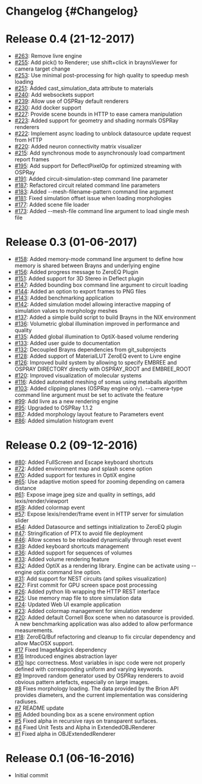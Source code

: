 Changelog {#Changelog}
=========

# Release 0.4 (21-12-2017)

* [#263](https://github.com/BlueBrain/Brayns/pull/263):
  Remove livre engine
* [#255](https://github.com/BlueBrain/Brayns/pull/255):
  Add pick() to Renderer; use shift+click in braynsViewer for camera target change
* [#253](https://github.com/BlueBrain/Brayns/pull/253):
  Use minimal post-processing for high quality to speedup mesh loading
* [#251](https://github.com/BlueBrain/Brayns/pull/251):
  Added cast_simulation_data attribute to materials
* [#240](https://github.com/BlueBrain/Brayns/pull/240):
  Add websockets support
* [#239](https://github.com/BlueBrain/Brayns/pull/239):
  Allow use of OSPRay default renderers
* [#230](https://github.com/BlueBrain/Brayns/pull/230):
  Add docker support
* [#227](https://github.com/BlueBrain/Brayns/pull/227):
  Provide scene bounds in HTTP to ease camera manipulation
* [#223](https://github.com/BlueBrain/Brayns/pull/223):
  Added support for geometry and shading normals OSPRay renderers
* [#222](https://github.com/BlueBrain/Brayns/pull/222):
  Implement async loading to unblock datasource update request from HTTP
* [#220](https://github.com/BlueBrain/Brayns/pull/220):
  Added neuron connectivity matrix visualizer
* [#215](https://github.com/BlueBrain/Brayns/pull/215):
  Add synchronous mode to asynchronously load compartment report frames
* [#195](https://github.com/BlueBrain/Brayns/pull/195):
  Add support for DeflectPixelOp for optimized streaming with OSPRay
* [#191](https://github.com/BlueBrain/Brayns/pull/191):
  Added circuit-simulation-step command line parameter
* [#187](https://github.com/BlueBrain/Brayns/pull/187):
  Refactored circuit related command line parameters
* [#183](https://github.com/BlueBrain/Brayns/pull/183):
  Added --mesh-filename-pattern command line argument
* [#181](https://github.com/BlueBrain/Brayns/pull/181):
  Fixed simulation offset issue when loading morphologies
* [#177](https://github.com/BlueBrain/Brayns/pull/177):
  Added scene file loader
* [#173](https://github.com/BlueBrain/Brayns/pull/173):
  Added --mesh-file command line argument to load single mesh file

# Release 0.3 (01-06-2017)

* [#158](https://github.com/BlueBrain/Brayns/pull/158):
  Added memory-mode command line argument to define how memory is shared between Brayns and underlying engine
* [#156](https://github.com/BlueBrain/Brayns/pull/156):
  Added progress message to ZeroEQ Plugin
* [#151](https://github.com/BlueBrain/Brayns/pull/151):
  Added support for 3D Stereo in Deflect plugin
* [#147](https://github.com/BlueBrain/Brayns/pull/147):
  Added bounding box command line argument to circuit loading
* [#144](https://github.com/BlueBrain/Brayns/pull/144):
  Added an option to export frames to PNG files
* [#143](https://github.com/BlueBrain/Brayns/pull/143):
  Added benchmarking application
* [#142](https://github.com/BlueBrain/Brayns/pull/142):
  Added simulation model allowing interactive mapping of simulation values to morphology meshes
* [#137](https://github.com/BlueBrain/Brayns/pull/137):
  Added a simple build script to build Brayns in the NIX environment
* [#136](https://github.com/BlueBrain/Brayns/pull/136):
  Volumetric global illumination improved in performance and quality
* [#135](https://github.com/BlueBrain/Brayns/pull/135):
  Added global illumination to OptiX-based volume rendering
* [#133](https://github.com/BlueBrain/Brayns/pull/133):
  Added user guide to documentation
* [#132](https://github.com/BlueBrain/Brayns/pull/132):
  Decoupled Brayns dependencies from git_subprojects
* [#128](https://github.com/BlueBrain/Brayns/pull/128):
  Added support of MaterialLUT ZeroEQ event to Livre engine
* [#126](https://github.com/BlueBrain/Brayns/pull/126):
  Improved build system by allowing to specify EMBREE and OSPRAY DIRECTORY directly with OSPRAY_ROOT and EMBREE_ROOT
* [#120](https://github.com/BlueBrain/Brayns/pull/120):
  Improved visualization of molecular systems
* [#116](https://github.com/BlueBrain/Brayns/pull/116):
  Added automated meshing of somas using metaballs algorithm
* [#103](https://github.com/BlueBrain/Brayns/pull/103):
  Added clipping planes (OSPRay engine only). --camera-type command line argument must
  be set to activate the feature
* [#99](https://github.com/BlueBrain/Brayns/pull/99):
  Add livre as a new rendering engine
* [#95](https://github.com/BlueBrain/Brayns/pull/95):
  Upgraded to OSPRay 1.1.2
* [#87](https://github.com/BlueBrain/Brayns/pull/87):
  Added morphology layout feature to Parameters event
* [#86](https://github.com/BlueBrain/Brayns/pull/86):
  Added simulation histogram event

# Release 0.2 (09-12-2016)

* [#80](https://github.com/BlueBrain/Brayns/pull/80):
  Added FullScreen and Escape keyboard shortcuts
* [#72](https://github.com/BlueBrain/Brayns/pull/72):
  Added environment map and splash scene option
* [#70](https://github.com/BlueBrain/Brayns/pull/70):
  Added support for textures in OptiX engine
* [#65](https://github.com/BlueBrain/Brayns/pull/65):
  Use adaptive motion speed for zooming depending on camera distance
* [#61](https://github.com/BlueBrain/Brayns/pull/61):
  Expose image jpeg size and quality in settings, add lexis/render/viewport
* [#59](https://github.com/BlueBrain/Brayns/pull/59):
  Added colormap event
* [#57](https://github.com/BlueBrain/Brayns/pull/57):
  Expose lexis/render/frame event in HTTP server for simulation slider
* [#54](https://github.com/BlueBrain/Brayns/pull/54):
  Added Datasource and settings initialization to ZeroEQ plugin
* [#47](https://github.com/BlueBrain/Brayns/pull/47):
  Stringification of PTX to avoid file deployment
* [#46](https://github.com/BlueBrain/Brayns/pull/46):
  Allow scenes to be reloaded dynamically through reset event
* [#39](https://github.com/BlueBrain/Brayns/pull/39):
  Added keyboard shortcuts management
* [#36](https://github.com/BlueBrain/Brayns/pull/36):
  Added support for sequences of volumes
* [#33](https://github.com/BlueBrain/Brayns/pull/33):
  Added volume rendering feature
* [#32](https://github.com/BlueBrain/Brayns/pull/32):
  Added OptiX as a rendering library. Engine can be activate using --engine optix
  command line option.
* [#31](https://github.com/BlueBrain/Brayns/pull/31):
  Add support for NEST circuits (and spikes visualization)
* [#27](https://github.com/BlueBrain/Brayns/pull/27):
  First commit for GPU screen space post processing
* [#26](https://github.com/BlueBrain/Brayns/pull/26):
  Added python lib wrapping the HTTP REST interface
* [#25](https://github.com/BlueBrain/Brayns/pull/25):
  Use memory map file to store simulation data
* [#24](https://github.com/BlueBrain/Brayns/pull/24):
  Updated Web UI example application
* [#23](https://github.com/BlueBrain/Brayns/pull/23):
  Added colormap management for simulation renderer
* [#20](https://github.com/BlueBrain/Brayns/pull/20):
  Added default Cornell Box scene when no datasource is provided. A new
  benchmarking application was also added to allow performance measurements.
* [#18](https://github.com/BlueBrain/Brayns/pull/18):
  ZeroEQ/Buf refactoring and cleanup to fix circular dependency and allow MacOSX
  support.
* [#17](https://github.com/BlueBrain/Brayns/pull/17)
  Fixed ImageMagick dependency
* [#16](https://github.com/BlueBrain/Brayns/pull/16)
  Introduced engines abstraction layer
* [#10](https://github.com/BlueBrain/Brayns/pull/15)
  Ispc correctness. Most variables in ispc code were not properly defined with
  corresponding uniform and varying keywords.
* [#9](https://github.com/BlueBrain/Brayns/pull/9)
  Improved random generator used by OSPRay renderers to avoid obvious pattern
  artefacts, especially on large images.
* [#8](https://github.com/BlueBrain/Brayns/pull/8)
  Fixes morphology loading. The data provided by the Brion API provides
  diameters, and the current implementation was considering radiuses.
* [#7](https://github.com/BlueBrain/Brayns/pull/7)
  README update
* [#6](https://github.com/BlueBrain/Brayns/pull/6)
  Added bounding box as a scene environment option
* [#5](https://github.com/BlueBrain/Brayns/pull/5)
  Fixed alpha in recursive rays on transparent surfaces.
* [#4](https://github.com/BlueBrain/Brayns/pull/4)
  Fixed Unit Tests and Alpha in ExtendedOBJRenderer
* [#1](https://github.com/BlueBrain/Brayns/pull/1)
  Fixed alpha in OBJExtendedRenderer

# Release 0.1 (06-16-2016)

* Initial commit

